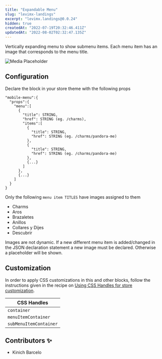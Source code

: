 ```yaml
---
title: "Expandable Menu"
slug: "levimx-landings"
excerpt: "levimx.landings@0.0.24"
hidden: true
createdAt: "2022-07-19T20:32:46.411Z"
updatedAt: "2022-08-02T02:32:47.135Z"
---
```

Vertically expanding menu to show submenu items.
Each menu item has an image that corresponds to the menu title.

![Media Placeholder](./expandable-menu.png)

## Configuration

Declare the block in your store theme with the following props

```
"mobile-menu":{
  "props":{
    "menu":[
      {
        "title": STRING,
        "href": STRING (eg. /charms),
        "items":[
          {
            "title": STRING,
            "href": STRING (eg. /charms/pandora-me)
          },
          {
            "title": STRING,
            "href": STRING (eg. /charms/pandora-me)
          },
          {...}
        ]
      },
      {...}
    ]
  }
}
```

Only the following `menu item TITLES` have images assigned to them

- Charms
- Aros
- Brazaletes
- Anillos
- Collares y Dijes
- Descubrir

Images are not dynamic. If a new different menu item is added/changed in the JSON declaration statement a new image must be declared. Otherwise a placeholder will be shown.

## Customization

In order to apply CSS customizations in this and other blocks, follow the instructions given in the recipe on [Using CSS Handles for store customization](https://vtex.io/docs/recipes/style/using-css-handles-for-store-customization).

| CSS Handles            |
| ---------------------- |
| `container`            |
| `menuItemContainer`    |
| `subMenuItemContainer` |

## Contributors ✨

- Kinich Barcelo